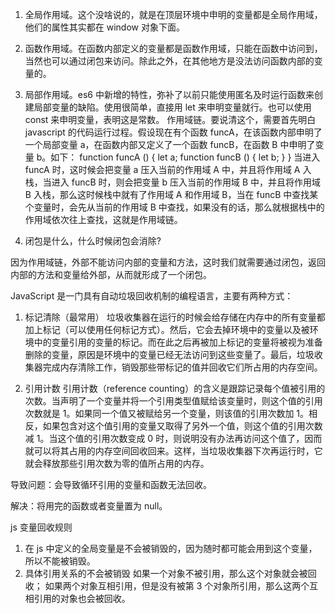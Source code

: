 1. 全局作用域。这个没啥说的，就是在顶层环境中申明的变量都是全局作用域，他们的属性其实都在 window 对象下面。

2. 函数作用域。在函数内部定义的变量都是函数作用域，只能在函数中访问到，当然也可以通过闭包来访问。除此之外，在其他地方是没法访问函数内部的变量的。

3. 局部作用域。es6 中新增的特性，弥补了以前只能使用匿名及时运行函数来创建局部变量的缺陷。使用很简单，直接用 let 来申明变量就行。也可以使用 const 来申明变量，表明这是常数。
   作用域链。要说清这个，需要首先明白 javascript 的代码运行过程。假设现在有个函数 funcA，在该函数内部申明了一个局部变量 a，在函数内部又定义了一个函数 funcB，在函数 B 中申明了变量 b。如下：
   function funcA () {
   let a;
   function funcB () {
   let b;
   }
   }
   当进入 funcA 时，这时候会把变量 a 压入当前的作用域 A 中，并且将作用域 A 入栈，当进入 funcB 时，则会把变量 b 压入当前的作用域 B 中，并且将作用域 B 入栈，那么这时候栈中就有了作用域 A 和作用域 B，当在 funcB 中查找某个变量时，会先从当前的作用域 B 中查找，如果没有的话，那么就根据栈中的作用域依次往上查找，这就是作用域链。
4. 闭包是什么，什么时候闭包会消除?

因为作用域链，外部不能访问内部的变量和方法，这时我们就需要通过闭包，返回内部的方法和变量给外部，从而就形成了一个闭包。

JavaScript 是一门具有自动垃圾回收机制的编程语言，主要有两种方式：

1. 标记清除（最常用）
   垃圾收集器在运行的时候会给存储在内存中的所有变量都加上标记（可以使用任何标记方式）。然后，它会去掉环境中的变量以及被环境中的变量引用的变量的标记。而在此之后再被加上标记的变量将被视为准备删除的变量，原因是环境中的变量已经无法访问到这些变量了。最后，垃圾收集器完成内存清除工作，销毁那些带标记的值并回收它们所占用的内存空间。

2. 引用计数
   引用计数（reference counting）的含义是跟踪记录每个值被引用的次数。当声明了一个变量并将一个引用类型值赋给该变量时，则这个值的引用次数就是 1。如果同一个值又被赋给另一个变量，则该值的引用次数加 1。相反，如果包含对这个值引用的变量又取得了另外一个值，则这个值的引用次数减 1。当这个值的引用次数变成 0 时，则说明没有办法再访问这个值了，因而就可以将其占用的内存空间回收回来。这样，当垃圾收集器下次再运行时，它就会释放那些引用次数为零的值所占用的内存。

导致问题：会导致循环引用的变量和函数无法回收。

解决：将用完的函数或者变量置为 null。

js 变量回收规则

1. 在 js 中定义的全局变量是不会被销毁的，因为随时都可能会用到这个变量，所以不能被销毁。
2. 具体引用关系的不会被销毁
   如果一个对象不被引用，那么这个对象就会被回收；
   如果两个对象互相引用，但是没有被第 3 个对象所引用，那么这两个互相引用的对象也会被回收。
